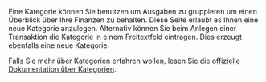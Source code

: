 Eine Kategorie können Sie benutzen um Ausgaben zu gruppieren um einen Überblick über Ihre Finanzen zu behalten. Diese Seite erlaubt es Ihnen eine neue Kategorie anzulegen. Alternativ können Sie beim Anlegen einer Transaktion die Kategorie in einem Freitextfeld eintragen. Dies erzeugt ebenfalls eine neue Kategorie.

Falls Sie mehr über Kategorien erfahren wollen, lesen Sie die [offizielle Dokumentation über Kategorien](https://firefly-iii.readthedocs.io/en/latest/concepts/categories.html).